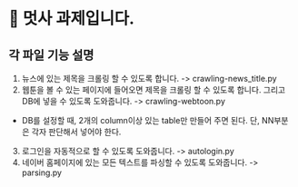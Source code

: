 # 🦁 멋사 과제입니다.

## <strong>각 파일 기능 설명</strong>

1. 뉴스에 있는 제목을 크롤링 할 수 있도록 합니다. -> crawling-news_title.py
2. 웹툰을 볼 수 있는 페이지에 들어오면 제목을 크롤링 할 수 있도록 합니다. 그리고 DB에 넣을 수 있도록 도와줍니다. -> crawling-webtoon.py
  * DB를 설정할 때, 2개의 column이상 있는 table만 만들어 주면 된다. 단, NN부분은 각자 판단해서 넣어야 한다.
3. 로그인을 자동적으로 할 수 있도록 도와줍니다. -> autologin.py
4. 네이버 홈페이지에 있는 모든 텍스트를 파싱할 수 있도록 도와줍니다. -> parsing.py
